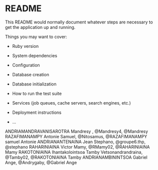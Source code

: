 # README

This README would normally document whatever steps are necessary to get the
application up and running.

Things you may want to cover:

* Ruby version

* System dependencies

* Configuration

* Database creation

* Database initialization

* How to run the test suite

* Services (job queues, cache servers, search engines, etc.)

* Deployment instructions

* ...

ANDRIAMANDRAVANISAROTRA Mandresy , @Mandresy4, @Mandresy
RAZAFIMANAMPY Antonie Samuel, @Nitosamus, @RAZAFIMANAMPY samuel Antonie
ANDRIANANTENAINA Jean Stephano, @groupe6.thp, @stephano
RAHARINIAINA Victor Mamy, @RMamy02, @RAHARINIAINA Mamy
RAKOTONIAINA Ihantakolointsoa Tamby Vetsonandrandraina, @Tamby02, @RAKOTONIAINA Tamby
ANDRIANAMBININTSOA Gabriel Ange, @Andrygaby, @Gabriel Ange

